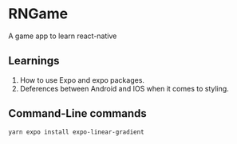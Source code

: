 # RNGame
A game app to learn react-native

## Learnings
1. How to use Expo and expo packages.
2. Deferences between Android and IOS when it comes to styling.

## Command-Line commands
```sh
yarn expo install expo-linear-gradient
```